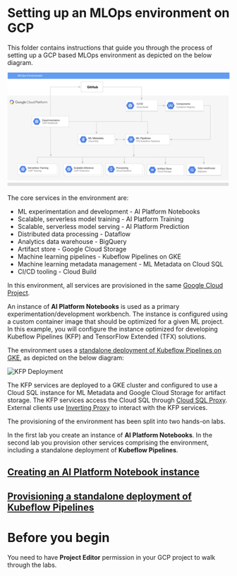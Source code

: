 # Setting up an MLOps environment on GCP

This folder contains instructions that guide you through the process of setting up a GCP based MLOps environment as depicted on the below diagram.

![Reference topolgy](/images/mlops-env.png)

The core services in the environment are:
- ML experimentation and development - AI Platform Notebooks 
- Scalable, serverless model training - AI Platform Training  
- Scalable, serverless model serving - AI Platform Prediction 
- Distributed data processing - Dataflow  
- Analytics data warehouse - BigQuery 
- Artifact store - Google Cloud Storage 
- Machine learning pipelines - Kubeflow Pipelines on GKE
- Machine learning metadata  management - ML Metadata on Cloud SQL
- CI/CD tooling - Cloud Build
    
In this environment, all services are provisioned in the same [Google Cloud Project](https://cloud.google.com/storage/docs/projects). 

An instance of **AI Platform Notebooks** is used as a primary experimentation/development workbench. The instance is configured using a custom container image that should be optimized for a given ML project. In this example, you will configure the instance optimized for developing Kubeflow Pipelines (KFP) and TensorFlow Extended (TFX) solutions. 

The environment uses a [standalone deployment of Kubeflow Pipelines on GKE](https://www.kubeflow.org/docs/pipelines/installation/standalone-deployment/), as depicted on the below diagram:


![KFP Deployment](/images/kfp.png)

The KFP services are deployed to a GKE cluster and configured to use a Cloud SQL  instance for ML Metadata and Google Cloud Storage for artifact storage. The KFP services access the Cloud SQL through [Cloud SQL Proxy](https://cloud.google.com/sql/docs/mysql/sql-proxy). External clients use [Inverting Proxy](https://github.com/google/inverting-proxy) to interact with the KFP services.

The provisioning of the environment has been split into two hands-on labs.

In the first lab you create an instance of **AI Platform Notebooks**. In the second lab you provision other services comprising the environment, including a standalone deployment of **Kubeflow Pipelines**.

## [Creating an AI Platform Notebook instance](creating-notebook-instance/README.md)

## [Provisioning a standalone deployment of Kubeflow Pipelines](provisioning-kfp/README.md)

# Before you begin

You need to have **Project Editor** permission in your GCP project to walk through the labs.
